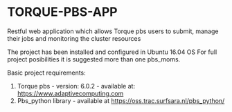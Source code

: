 # TORQUE-PBS-APP
Restful web application which allows Torque pbs users to submit, manage their jobs and monitoring the cluster resources

The project has been installed and configured in Ubuntu 16.04 OS
For full project posibilities it is suggested more than one pbs_moms.

Basic project requirements:

1. Torque pbs - version: 6.0.2 - available at: https://www.adaptivecomputing.com
2. Pbs_python library - available at https://oss.trac.surfsara.nl/pbs_python/
